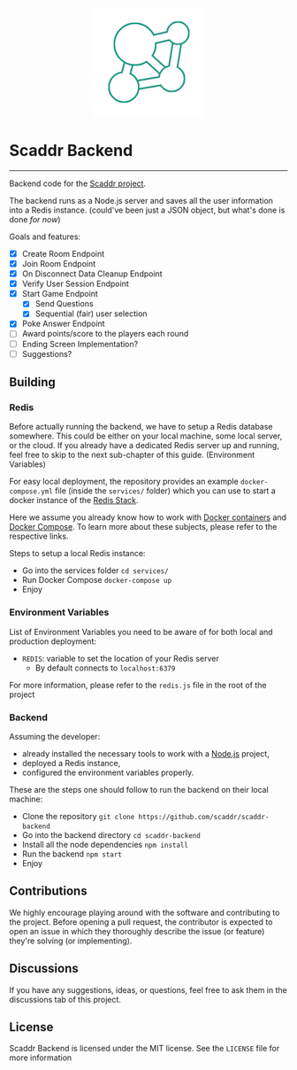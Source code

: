
<p align="center">
    <img src=".imgs/icon.png" width="200"/>
</p>

# Scaddr Backend

---

Backend code for the [Scaddr project](https://github.com/scaddr).

The backend runs as a Node.js server and saves all the user information into a Redis instance. (could've been just a JSON object, but what's done is done *for now*)

Goals and features: 
 - [x] Create Room Endpoint
 - [x] Join Room Endpoint
 - [x] On Disconnect Data Cleanup Endpoint
 - [x] Verify User Session Endpoint
 - [x] Start Game Endpoint
   - [x] Send Questions 
   - [x] Sequential (fair) user selection
 - [x] Poke Answer Endpoint
 - [ ] Award points/score to the players each round 
 - [ ] Ending Screen Implementation?  
 - [ ] Suggestions?

## Building

### Redis 

Before actually running the backend, we have to setup a Redis database somewhere. This could be either on your local machine, some local server, or the cloud. If you already have a dedicated Redis server up and running, feel free to skip to the next sub-chapter of this guide. (Environment Variables)

For easy local deployment, the repository provides an example `docker-compose.yml` file (inside the `services/` folder) which you can use to start a docker instance of the [Redis Stack](https://redis.io/docs/about/about-stack/).

Here we assume you already know how to work with [Docker containers](https://docs.docker.com/get-started/) and [Docker Compose](https://docs.docker.com/get-started/08_using_compose/). To learn more about these subjects, please refer to the respective links.

Steps to setup a local Redis instance: 
 - Go into the services folder `cd services/`
 - Run Docker Compose `docker-compose up` 
 - Enjoy

### Environment Variables

List of Environment Variables you need to be aware of for both local and production deployment: 
 - `REDIS`: variable to set the location of your Redis server
   - By default connects to `localhost:6379`

For more information, please refer to the `redis.js` file in the root of the project

### Backend

Assuming the developer: 
 - already installed the necessary tools to work with a [Node.js](https://vuejs.org/) project, 
 - deployed a Redis instance, 
 - configured the environment variables properly.

These are the steps one should follow to run the backend on their local machine:
 - Clone the repository `git clone https://github.com/scaddr/scaddr-backend`
 - Go into the backend directory `cd scaddr-backend`
 - Install all the node dependencies `npm install`
 - Run the backend `npm start`
 - Enjoy

## Contributions 

We highly encourage playing around with the software and contributing to the project.
Before opening a pull request, the contributor is expected to open an issue in which they thoroughly describe the issue (or feature) they're solving (or implementing).

## Discussions 

If you have any suggestions, ideas, or questions, feel free to ask them in the discussions tab of this project.

## License 

Scaddr Backend is licensed under the MIT license. See the `LICENSE` file for more information
